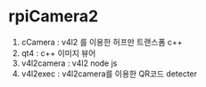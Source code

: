 # rpiCamera2

1. cCamera : v4l2 를 이용한 허프만 트랜스폼 c++
2. qt4 : c++ 이미지 뷰어
3. v4l2camera : v4l2 node js 
4. v4l2exec : v4l2camera를 이용한 QR코드 detecter
